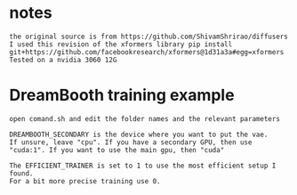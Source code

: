 # notes
    the original source is from https://github.com/ShivamShrirao/diffusers
    I used this revision of the xformers library pip install git+https://github.com/facebookresearch/xformers@1d31a3a#egg=xformers
    Tested on a nvidia 3060 12G


# DreamBooth training example

    open comand.sh and edit the folder names and the relevant parameters
    
    DREAMBOOTH_SECONDARY is the device where you want to put the vae.
    If unsure, leave "cpu". If you have a secondary GPU, then use "cuda:1". If you want to use the main gpu, then "cuda"
    
    The EFFICIENT_TRAINER is set to 1 to use the most efficient setup I found.
    For a bit more precise training use 0.
